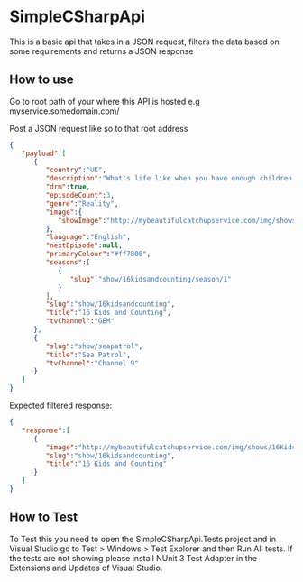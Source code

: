 # SimpleCSharpApi

This is a basic api that takes in a JSON request, filters the data based on some requirements and returns a JSON response


## How to use
Go to root path of your where this API is hosted e.g myservice.somedomain.com/ 

Post a JSON request like so to that root address
```json
{  
   "payload":[  
      {  
         "country":"UK",
         "description":"What's life like when you have enough children to field your own football team?",
         "drm":true,
         "episodeCount":3,
         "genre":"Reality",
         "image":{  
            "showImage":"http://mybeautifulcatchupservice.com/img/shows/16KidsandCounting1280.jpg"
         },
         "language":"English",
         "nextEpisode":null,
         "primaryColour":"#ff7800",
         "seasons":[  
            {  
               "slug":"show/16kidsandcounting/season/1"
            }
         ],
         "slug":"show/16kidsandcounting",
         "title":"16 Kids and Counting",
         "tvChannel":"GEM"
      },
      {  
         "slug":"show/seapatrol",
         "title":"Sea Patrol",
         "tvChannel":"Channel 9"
      }
   ]
}
```
Expected filtered response:
```json
{  
   "response":[  
      {  
         "image":"http://mybeautifulcatchupservice.com/img/shows/16KidsandCounting1280.jpg",
         "slug":"show/16kidsandcounting",
         "title":"16 Kids and Counting"
      }
   ]
}
```

## How to Test
To Test this you need to open the SimpleCSharpApi.Tests project and in Visual Studio go to Test > Windows > Test Explorer and then Run All tests. If the tests are not showing please install NUnit 3 Test Adapter in the Extensions and Updates of Visual Studio.
